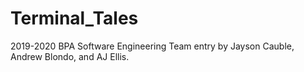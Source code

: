 # Terminal_Tales
2019-2020 BPA Software Engineering Team entry by Jayson Cauble, Andrew Blondo, and AJ Ellis.
